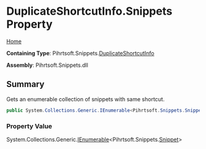 # DuplicateShortcutInfo\.Snippets Property

[Home](../../../../README.md)

**Containing Type**: Pihrtsoft\.Snippets\.[DuplicateShortcutInfo](../README.md)

**Assembly**: Pihrtsoft\.Snippets\.dll

## Summary

Gets an enumerable collection of snippets with same shortcut\.

```csharp
public System.Collections.Generic.IEnumerable<Pihrtsoft.Snippets.Snippet> Snippets { get; }
```

### Property Value

System\.Collections\.Generic\.[IEnumerable](https://docs.microsoft.com/en-us/dotnet/api/system.collections.generic.ienumerable-1)\<Pihrtsoft\.Snippets\.[Snippet](../../Snippet/README.md)>

